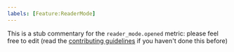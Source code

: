 ```yaml
---
labels: [Feature:ReaderMode]
---
```


This is a stub commentary for the `reader_mode.opened` metric: please feel free to edit (read the
[contributing guidelines](https://github.com/mozilla/glean-annotations/blob/main/CONTRIBUTING.md)
if you haven't done this before)
